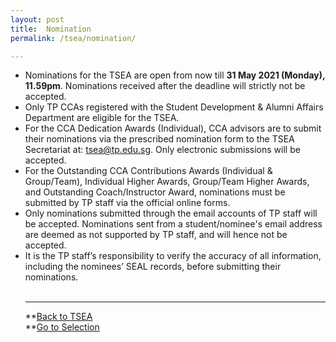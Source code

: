 ```yaml
---
layout: post
title:  Nomination
permalink: /tsea/nomination/

---
```

<ul>
  <li>Nominations for the TSEA are open from now till <b>31 May 2021 (Monday), 11.59pm</b>. Nominations received after the deadline will strictly not be accepted.</li>
  <li>Only TP CCAs registered with the Student Development & Alumni Affairs Department are eligible for the TSEA.</li>
  <li>For the CCA Dedication Awards (Individual), CCA advisors are to submit their nominations via the prescribed nomination form to the TSEA Secretariat at: <a href="mailto:tsea@tp.edu.sg">tsea@tp.edu.sg</a>. Only electronic submissions will be accepted.</li>
  <li>For the Outstanding CCA Contributions Awards (Individual & Group/Team), Individual Higher Awards, Group/Team Higher Awards, and Outstanding Coach/Instructor Award, nominations must be submitted by TP staff via the official online forms.</li> 
<li>Only nominations submitted through the email accounts of TP staff will be accepted. Nominations sent from a student/nominee's email address are deemed as not supported by TP staff, and will hence not be accepted.</li>
<li>It is the TP staff’s responsibility to verify the accuracy of all information, including the nominees’ SEAL records, before submitting their nominations.</li> 

---

**[Back to TSEA](/be-involved/tsea2021/)<br>
**[Go to Selection](/tsea/selection/)
